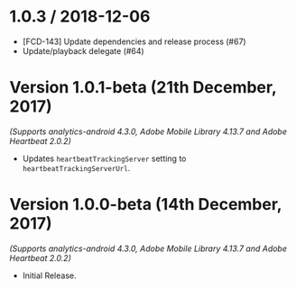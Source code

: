 
1.0.3 / 2018-12-06
==================

  * [FCD-143] Update dependencies and release process (#67)
  * Update/playback delegate (#64)

Version 1.0.1-beta (21th December, 2017)
========================================
*(Supports analytics-android 4.3.0, Adobe Mobile Library 4.13.7 and Adobe Heartbeat 2.0.2)*

  * Updates `heartbeatTrackingServer` setting to `heartbeatTrackingServerUrl`.

Version 1.0.0-beta (14th December, 2017)
========================================
*(Supports analytics-android 4.3.0, Adobe Mobile Library 4.13.7 and Adobe Heartbeat 2.0.2)*

  * Initial Release.
